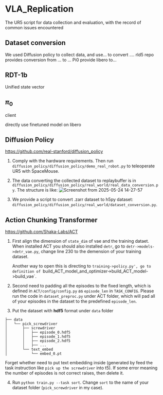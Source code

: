 # VLA_Replication
The UR5 script for data collection and evaluation, with the record of common issues encountered


## Dataset conversion
We used Diffusion policy to collect data, and use... to convert ....
rld5 repo provides conversion from ... to ...
Pi0 provide libero to...

## RDT-1b
Unified state vector

## $\pi_0$
client

directly use finetuned model on libero

## Diffusion Policy
https://github.com/real-stanford/diffusion_policy

1. Comply with the hardware requirements. Then run `diffusion_policy/diffusion_policy/demo_real_robot.py` to teleoperate UR5 with SpaceMouse.

2. The data converting the collected dataset to replaybuffer is in `diffusion_policy/diffusion_policy/real_world/real_data_conversion.py`. The structure is like:
![Screenshot from 2025-05-24 14-27-57](https://github.com/user-attachments/assets/ad8eedb2-1614-470c-9792-650f9b1aece3)

3. We provide a script to convert .zarr dataset to h5py dataset: `diffusion_policy/diffusion_policy/real_world/dataset_conversion.py`.
## Action Chunking Transformer
https://github.com/Shaka-Labs/ACT
1. First align the dimension of `state_dim` of vae and the training dataet.
   When installed ACT you should also installed `detr`, go to `detr->models->detr_vae.py`, change line 230 to the demension of your training dataset.

   Another way to open this is directing to `training->policy.py', go to definition of `build_ACT_model_and_optimizer->build_ACT_model->build_vae`.

2. Second need to padding all the episodes to the fixed length, which is defined in `ACT/config/config.py` as `episode_len` in `TASK_CONFIG`. Please run the code in `dataset_preproc.py` under ACT folder, which will pad all of your episodes in the dataset to the predefined `episode_len`.

3. Put the dataset with **hdf5** format under `data` folder
```
├── data
│   └── pick_screwdriver
│       ├── screwdriver
│       │   ├── episode_0.hdf5
│       │   ├── episode_1.hdf5
│       │   ├── episode_2.hdf5
│       │   ├── ...
│       └── text_embed
│           └── embed_0.pt
```
Forget whether need to put text embedding inside (generated by feed the task instruction like `pick up the screwdriver` into t5). If some error meaning the number of episodes is not correct raises, then delete it.

4. Run `python train.py --task sort`. Change `sort` to the name of your dataset folder (`pick_screwdriver` in my case).
